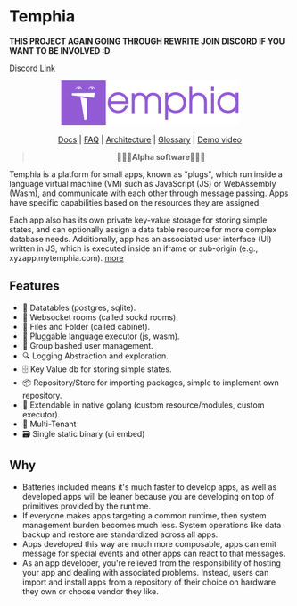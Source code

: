# Temphia


**THIS PROJECT AGAIN GOING THROUGH REWRITE JOIN DISCORD IF YOU WANT TO BE INVOLVED :D**

[Discord Link](https://discord.gg/HUpaNA35XR)



<div align="center">
    <img src="contrib/temphia.png" >
    
[Docs](./docs/readme.md) |
[FAQ](./docs/faq.md) |
[Architecture](./docs/arch.md) |
[Glossary](./docs/glossary.md) |
[Demo video](https://youtu.be/NGPT5krw1RI)
    

> **🚨🚨🚨Alpha software🚨🚨🚨**
</div>

Temphia is a platform for small apps, known as "plugs", which run inside a language virtual machine (VM) such as JavaScript (JS) or WebAssembly (Wasm), and communicate with each other through message passing. Apps have specific capabilities based on the resources they are assigned.

Each app also has its own private key-value storage for storing simple states, and can optionally assign a data table resource for more complex database needs. 
Additionally, app has an associated user interface (UI) written in JS, which is executed inside an iframe or sub-origin (e.g., xyzapp.mytemphia.com). [more](./docs/arch.md)


## Features
- 💾 Datatables (postgres, sqlite).
- 🧦 Websocket rooms (called sockd rooms).
- 📂 Files and Folder (called cabinet).
- 🧩 Pluggable language executor (js, wasm).
- 👥 Group bashed user management.
- 🔍 Logging Abstraction and exploration.
- 🗄️ Key Value db for storing simple states.
- 📦 Repository/Store for importing packages, simple to implement own repository.
- 🐹 Extendable in native golang (custom resource/modules, custom executor).
- 🏢 Multi-Tenant
- 🗃️ Single static binary (ui embed)

## Why
- Batteries included means it's much faster to develop apps, as well as developed apps will be leaner because you are developing on top of primitives provided by the runtime.
- If everyone makes apps targeting a common runtime, then system management burden becomes much less. System operations like data backup and restore are standardized across all apps.
- Apps developed this way are much more composable, apps can emit message for special events and other apps can react to that messages.
- As an app developer, you're relieved from the responsibility of hosting your app and dealing with associated problems. Instead, users can import and install apps from a repository of their choice on hardware they own or choose vendor they like.
